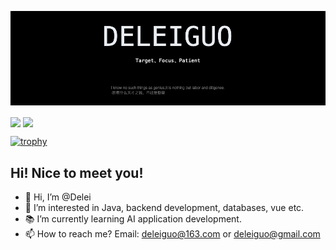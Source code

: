 
![](./profile.png)

<p>
  <img align="center" src="https://github-readme-stats.vercel.app/api?username=delei&count_private=true&show_icons=true" style="height:200px" />
  <img align="center" src="https://github-readme-stats.vercel.app/api/top-langs/?username=delei" style="height:200px" />
</p>

[![trophy](https://github-profile-trophy.vercel.app/?username=delei)](https://github.com/ryo-ma/github-profile-trophy)



## Hi! Nice to meet you!

- 👋 Hi, I’m @Delei
- 👀 I’m interested in Java, backend development, databases, vue etc.
- 📚 I’m currently learning AI application development.
- 📫 How to reach me? Email: deleiguo@163.com or deleiguo@gmail.com
